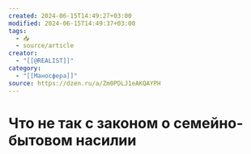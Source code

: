 ```yaml
---
created: 2024-06-15T14:49:27+03:00
modified: 2024-06-15T14:49:37+03:00
tags:
  - 📥
  - source/article
creator:
  - "[[@REALIST]]"
category:
  - "[[Маносфера]]"
source: https://dzen.ru/a/Zm0PDLJ1eAKQAYPH
---
```


# Что не так с законом о семейно-бытовом насилии